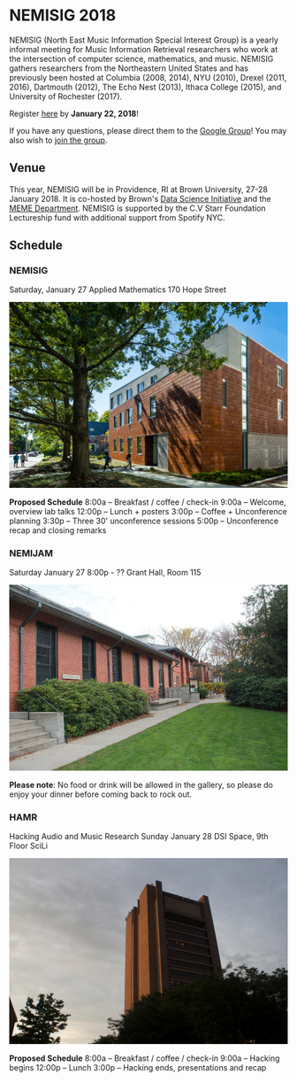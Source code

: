 # NEMISIG 2018

NEMISIG (North East Music Information Special Interest Group) is a yearly informal meeting for Music Information Retrieval researchers who work at the intersection of computer science, mathematics, and music. NEMISIG gathers researchers from the Northeastern United States and has previously been hosted at Columbia (2008, 2014), NYU (2010), Drexel (2011, 2016), Dartmouth (2012), The Echo Nest (2013), Ithaca College (2015), and University of Rochester (2017).

Register [here](https://docs.google.com/forms/d/e/1FAIpQLSc2GN0gceDOH0MgUJEdeqX86h0ZJMt_XWERf_NWrvcGPBN1Jw/viewform) by **January 22, 2018**!

If you have any questions, please direct them to the [Google Group](mailto:nemisig@googlegroups.com)! You may also wish to [join the group](https://groups.google.com/forum/#!forum/nemisig).

## Venue

This year, NEMISIG will be in Providence, RI at Brown University, 27-28 January 2018. It is co-hosted by Brown's [Data Science Initiative](https://www.brown.edu/initiatives/data-science/) and the [MEME Department](https://www.brown.edu/academics/music/computer-music-multimedia-meme). NEMISIG is supported by the C.V Starr Foundation Lectureship fund with additional support from Spotify NYC.


## Schedule

### NEMISIG
Saturday, January 27
Applied Mathematics
170 Hope Street

![Applied Mathematics - image from Brown University Image Gallery](/images/AppliedMath.jpg)

**Proposed Schedule**
8:00a – Breakfast / coffee / check-in
9:00a – Welcome, overview lab talks
12:00p – Lunch + posters
3:00p – Coffee + Unconference planning
3:30p – Three 30' unconference sessions
5:00p – Unconference recap and closing remarks



### NEMIJAM
Saturday January 27
8:00p - ??
Grant Hall, Room 115

![Grant Hall - image from Brown University Image Gallery](/images/music.jpg)

**Please note**: No food or drink will be allowed in the gallery, so please do enjoy your dinner before coming back to rock out.


### HAMR
Hacking Audio and Music Research
Sunday January 28
DSI Space, 9th Floor SciLi

![SciLi - image from Brown University Image Gallery](/images/SciLi.jpg)

**Proposed Schedule**
8:00a – Breakfast / coffee / check-in
9:00a – Hacking begins
12:00p – Lunch
3:00p – Hacking ends, presentations and recap
